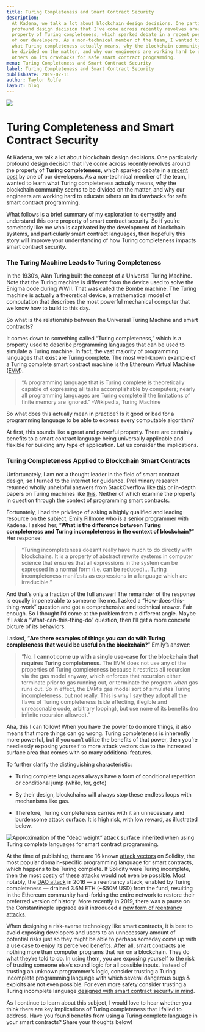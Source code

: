 ```yaml
---
title: Turing Completeness and Smart Contract Security
description:
  At Kadena, we talk a lot about blockchain design decisions. One particularly
  profound design decision that I’ve come across recently revolves around the
  property of Turing completeness, which sparked debate in a recent post by one
  of our developers. As a non-technical member of the team, I wanted to learn
  what Turing completeness actually means, why the blockchain community seems to
  be divided on the matter, and why our engineers are working hard to educate
  others on its drawbacks for safe smart contract programming.
menu: Turing Completeness and Smart Contract Security
label: Turing Completeness and Smart Contract Security
publishDate: 2019-02-11
author: Taylor Rolfe
layout: blog
---
```


![](/assets/blog/1_c2IEMI9RU0GCsulsUkl-8w.webp)

# Turing Completeness and Smart Contract Security

At Kadena, we talk a lot about blockchain design decisions. One particularly
profound design decision that I’ve come across recently revolves around the
property of **Turing completeness**, which sparked debate in a
[recent post](../2018/the-evm-is-fundamentally-unsafe-2018-12-13) by one of our
developers. As a non-technical member of the team, I wanted to learn what Turing
completeness actually means, why the blockchain community seems to be divided on
the matter, and why our engineers are working hard to educate others on its
drawbacks for safe smart contract programming.

What follows is a brief summary of my exploration to demystify and understand
this core property of smart contract security. So if you’re somebody like me who
is captivated by the development of blockchain systems, and particularly smart
contract languages, then hopefully this story will improve your understanding of
how Turing completeness impacts smart contract security.

### The Turing Machine Leads to Turing Completeness

In the 1930’s, Alan Turing built the concept of a Universal Turing Machine. Note
that the Turing machine is different from the device used to solve the Enigma
code during WWII. That was called the Bombe machine. The Turing machine is
actually a theoretical device, a mathematical model of computation that
describes the most powerful mechanical computer that we know how to build to
this day.

So what is the relationship between the Universal Turing Machine and smart
contracts?

It comes down to something called “Turing completeness,” which is a property
used to describe programming languages that can be used to simulate a Turing
machine. In fact, the vast majority of programming languages that exist are
Turing complete. The most well-known example of a Turing complete smart contract
machine is the Ethereum Virtual Machine
([EVM](https://github.com/ethereum/wiki/wiki/Ethereum-Virtual-Machine-EVM-Awesome-List)).

> “A programming language that is Turing complete is theoretically capable of
> expressing all tasks accomplishable by computers; nearly all programming
> languages are Turing complete if the limitations of finite memory are
> ignored.” -Wikipedia, Turing Machine

So what does this actually mean in practice? Is it good or bad for a programming
language to be able to express every computable algorithm?

At first, this sounds like a great and powerful property. There are certainly
benefits to a smart contract language being universally applicable and flexible
for building any type of application. Let us consider the implications.

### Turing Completeness Applied to Blockchain Smart Contracts

Unfortunately, I am not a thought leader in the field of smart contract design,
so I turned to the internet for guidance. Preliminary research returned wholly
unhelpful answers from StackOverflow like
[this](https://stackoverflow.com/questions/7284/what-is-turing-complete) or
in-depth papers on Turing machines like
[this](https://www.cs.virginia.edu/~robins/Turing_Paper_1936.pdf). Neither of
which examine the property in question through the context of programming smart
contracts.

Fortunately, I had the privilege of asking a highly qualified and leading
resource on the subject, [Emily Pillmore](https://twitter.com/emi1ypi) who is a
senior programmer with Kadena. I asked her, “**What is the difference between
Turing completeness and Turing incompleteness in the context of blockchain?**”
Her response:

> “Turing incompleteness doesn’t really have much to do directly with
> blockchains. It is a property of abstract rewrite systems in computer science
> that ensures that all expressions in the system can be expressed in a normal
> form (i.e. can be reduced)… Turing incompleteness manifests as expressions in
> a language which are irreducible.”

And that’s only a fraction of the full answer! The remainder of the response is
equally impenetrable to someone like me. I asked a “How-does-this-thing-work”
question and got a comprehensive and technical answer. Fair enough. So I thought
I’d come at the problem from a different angle. Maybe if I ask a
“What-can-this-thing-do” question, then I’ll get a more concrete picture of its
behaviors.

I asked, “**Are there examples of things you can do with Turing completeness
that would be useful on the blockchain?**” Emily’s answer:

> “No. **I cannot come up with a single use-case for the blockchain that
> requires Turing completeness**. The EVM does not use any of the properties of
> Turing completeness because it restricts all recursion via the gas model
> anyway, which enforces that recursion either terminate prior to gas running
> out, or terminate the program _when_ gas runs out. So in effect, the EVM’s gas
> model sort of simulates Turing incompleteness, but not really. This is why I
> say they adopt all the flaws of Turing completeness (side effecting, illegible
> and unreasonable code, arbitrary looping), but use none of its benefits (no
> infinite recursion allowed).”

Aha, this I can follow! When you have the power to do more things, it also means
that more things can go wrong. Turing completeness is inherently more powerful,
but if you can’t utilize the benefits of that power, then you’re needlessly
exposing yourself to more attack vectors due to the increased surface area that
comes with so many additional features.

To further clarify the distinguishing characteristic:

- Turing complete languages always have a form of conditional repetition or
  conditional jump (while, for, goto)

- By their design, blockchains will always stop these endless loops with
  mechanisms like gas.

- Therefore, Turing completeness carries with it an unnecessary and burdensome
  attack surface. It is high risk, with low reward, as illustrated below.

![Approximation of the “dead weight” attack surface inherited when using Turing complete languages for smart contract programming.](/assets/blog/1_FcimFYnyvEeK8wULm3lCkg.webp)

At the time of publishing, there are 16 known
[attack vectors](https://github.com/sigp/solidity-security-blog) on Solidity,
the most popular domain-specific programming language for smart contracts, which
happens to be Turing complete. If Solidity were Turing incomplete, then the most
costly of these attacks would not even be possible. Most notably, the
[DAO attack](https://medium.com/swlh/the-story-of-the-dao-its-history-and-consequences-71e6a8a551ee)
in 2016 — a reentrancy attack, enabled by Turing completeness — drained 3.6M ETH
(~$50M USD) from the fund, resulting in the Ethereum community hard-forking the
entire network to restore their preferred version of history. More recently in
2019, there was a pause on the Constantinople upgrade as it introduced a
[new form of reentrancy attacks](https://medium.com/chainsecurity/constantinople-enables-new-reentrancy-attack-ace4088297d9).

When designing a risk-averse technology like smart contracts, it is best to
avoid exposing developers and users to an unnecessary amount of potential risks
just so they might be able to perhaps someday come up with a use case to enjoy
its perceived benefits. After all, smart contracts are nothing more than
computer programs that run on a blockchain. They do what they’re told to do. In
using them, you are exposing yourself to the risk of trusting someone else’s
sound logic for all possible inputs. Instead of trusting an unknown programmer’s
logic, consider trusting a Turing incomplete programming language with which
several dangerous bugs & exploits are not even possible. For even more safety
consider trusting a Turing incomplete language
[designed with smart contract security in mind](https://kadena.io/download/88/).

As I continue to learn about this subject, I would love to hear whether you
think there are key implications of Turing completeness that I failed to
address. Have you found benefits from using a Turing complete language in your
smart contracts? Share your thoughts below!
